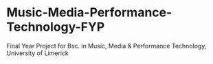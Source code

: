 # Music-Media-Performance-Technology-FYP
Final Year Project for Bsc. in Music, Media &amp; Performance Technology, University of Limerick
